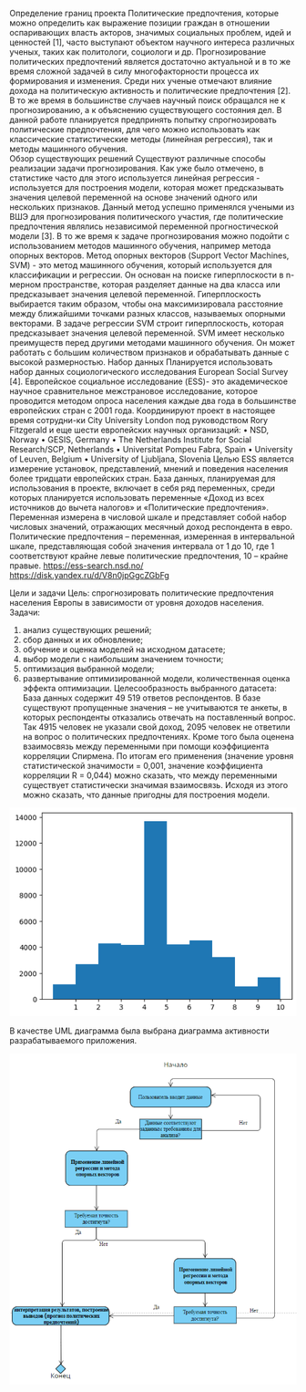 Определение границ проекта
Политические предпочтения, которые можно определить как выражение позиции граждан в отношении оспаривающих власть акторов, значимых социальных проблем, идей и ценностей [1], часто выступают объектом научного интереса различных ученых, таких как политологи, социологи и др. Прогнозирование политических предпочтений является достаточно актуальной и в то же время сложной задачей в силу многофакторности процесса их формирования и изменения. Среди них ученые отмечают влияние дохода на политическую активность и политические предпочтения [2]. В то же время в большинстве случаев научный поиск обращался не к прогнозированию, а к объяснению существующего состояния дел.  В данной работе планируется предпринять попытку спрогнозировать политические предпочтения, для чего можно использовать как классические статистические методы (линейная регрессия), так и методы машинного обучения.    
Обзор существующих решений
Существуют различные способы реализации задачи прогнозирования. Как уже было отмечено, в статистике часто для этого используется линейная регрессия - используется для построения модели, которая может предсказывать значения целевой переменной на основе значений одного или нескольких признаков. Данный метод успешно применялся учеными из ВШЭ для прогнозирования политического участия, где политические предпочтения являлись независимой переменной прогностической модели [3]. В то же время к задаче прогнозирования можно подойти с использованием методов машинного обучения, например метода опорных векторов. Метод опорных векторов (Support Vector Machines, SVM) - это метод машинного обучения, который используется для классификации и регрессии. Он основан на поиске гиперплоскости в n-мерном пространстве, которая разделяет данные на два класса или предсказывает значения целевой переменной. Гиперплоскость выбирается таким образом, чтобы она максимизировала расстояние между ближайшими точками разных классов, называемых опорными векторами. В задаче регрессии SVM строит гиперплоскость, которая предсказывает значения целевой переменной. SVM имеет несколько преимуществ перед другими методами машинного обучения. Он может работать с большим количеством признаков и обрабатывать данные с высокой размерностью.
Набор данных
Планируется использовать набор данных социологического исследования European Social Survey [4]. 
Европейское социальное исследование (ESS)- это академическое научное сравнительное межстрановое исследование, которое проводится методом опроса населения каждые два года в большинстве европейских стран с 2001 года. Координируют проект в настоящее время сотрудни-ки City University London под руководством Rory Fitzgerald и еще шести европейских научных организаций:
•	NSD, Norway
•	GESIS, Germany
•	The Netherlands Institute for Social Research/SCP, Netherlands
•	Universitat Pompeu Fabra, Spain
•	University of Leuven, Belgium
•	University of Ljubljana, Slovenia
Целью ESS является измерение установок, представлений, мнений и поведения населения более тридцати европейских стран.
База данных, планируемая для использования в проекте, включает в себя ряд переменных, среди которых планируется использовать переменные «Доход из всех источников до вычета налогов» и «Политические предпочтения». Переменная измерена в числовой шкале и представляет собой набор числовых значений, отражающих месячный доход респондента в евро. Политические предпочтения – переменная, измеренная в интервальной шкале, представляющая собой значения интервала от 1 до 10, где 1 соответствуют крайне левые политические предпочтения, 10 – крайне правые. 
https://ess-search.nsd.no/
https://disk.yandex.ru/d/V8n0jpGgcZGbFg

Цели и задачи
Цель: спрогнозировать политические предпочтения населения Европы в зависимости от уровня доходов населения.
Задачи:
1.	анализ существующих решений;
2.	сбор данных и их обновление;
3.	обучение и оценка моделей на исходном датасете;
4.	выбор модели с наибольшим значением точности;
5.	оптимизация выбранной модели;
6.	развертывание оптимизированной модели, количественная оценка эффекта оптимизации.
Целесообразность выбранного датасета:
База данных содержит 49 519 ответов респондентов. В базе существуют пропущенные значения – не учитываются те анкеты, в которых респонденты отказались отвечать на поставленный вопрос. Так 4915 человек не указали свой доход, 2095 человек не ответили на вопрос о политических предпочтениях. Кроме того была оценена взаимосвязь между переменными при помощи коэффициента корреляции Спирмена. По итогам его применения (значение уровня статистической значимости = 0,001, значение коэффициента корреляции R = 0,044) можно сказать, что между переменными существует статистически значимая взаимосвязь. Исходя из этого можно сказать, что данные пригодны для построения модели. 

![Screenshot](./images/img_1.png)

В качестве UML диаграмма была выбрана диаграмма активности разрабатываемого приложения.

![Screenshot](./images/Uml.png)
